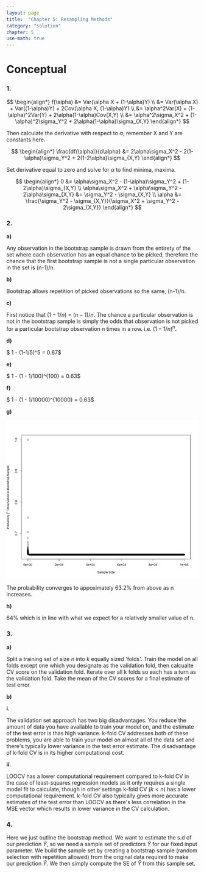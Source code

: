 ```yaml
---
layout: page
title:  "Chapter 5: Resampling Methods"
category: "solution"
chapter: 5
use-math: true
---
```


<h1 class="post-subtitle">Conceptual</h1>

### 1.

$$
\begin{align*}
f(\alpha) &= Var(\alpha X + (1-\alpha)Y) \\
&=  Var(\alpha X) + Var((1-\alpha)Y) + 2Cov(\alpha X, (1-\alpha)Y) \\
&= \alpha^2Var(X) + (1-\alpha)^2Var(Y) + 2\alpha(1-\alpha)Cov(X,Y) \\
&= \alpha^2\sigma_X^2 + (1-\alpha)^2\sigma_Y^2 + 2\alpha(1-\alpha)\sigma_{X,Y}
\end{align*}
$$

Then calculate the derivative with respect to $\alpha$, remember X and Y are constants here.

$$
\begin{align*}
\frac{df(\alpha)}{d\alpha} &= 2\alpha\sigma_X^2 - 2(1-\alpha)\sigma_Y^2 + 2(1-2\alpha)\sigma_{X,Y}
\end{align*}
$$

Set derivative equal to zero and solve for $\alpha$ to find minima, maxima.

$$
\begin{align*}
0 &= \alpha\sigma_X^2 - (1-\alpha)\sigma_Y^2 + (1-2\alpha)\sigma_{X,Y} \\
\alpha\sigma_X^2 + \alpha\sigma_Y^2 - 2\alpha\sigma_{X,Y} &= \sigma_Y^2 - \sigma_{X,Y} \\
\alpha &= \frac{\sigma_Y^2 - \sigma_{X,Y}}{\sigma_X^2 + \sigma_Y^2 - 2\sigma_{X,Y}}
\end{align*}
$$

### 2.

**a)**

Any observation in the bootstrap sample is drawn from the entirety of the set where each observation has an equal chance to be picked, therefore the chance that the first bootstrap sample is not a single particular observation in the set is (n-1)/n.

**b)**

Bootstrap allows repetition of picked observations so the same, (n-1)/n.

**c)**

First notice that $(1-1/n)$ = $(n-1)/n$. The chance a particular observation is not in the bootstrap sample is simply the odds that observation is not picked for a particular bootstrap observation n times in a row. i.e. $(1-1/n)^n$.

**d)**

$ 1 - (1-1/5)^5 = 0.67$

**e)**

$ 1 - (1 - 1/100)^{100} = 0.63$

**f)**

$ 1 - (1 - 1/10000)^{10000} = 0.63$

**g)**

![](img/2g.png)

The probability converges to appoximately 63.2% from above as n increases.

**h)**

64% which is in line with what we expect for a relatively smaller value of n.

### 3.

**a)**

Split a training set of size $n$ into $k$ equally sized 'folds'. Train the model on all folds except one which you designate as the validation fold, then calcualte CV score on the validation fold. Iterate over all k folds so each has a turn as the validation fold. Take the mean of the CV scores for a final estimate of test error.

**b)**

**i.**

The validation set approach has two big disadvantages. You reduce the amount of data you have available to train your model on, and the estimate of the test error is thas high variance. k-fold CV addresses both of these problems, you are able to train your model on almost all of the data set and there's typically lower variance in the test error estimate. The disadvantage of k-fold CV is in its higher computational cost.

**ii.**

LOOCV has a lower computational requirement compared to k-fold CV in the case of least-squares regression models as it only requires a single model fit to calculate, though in other settings k-fold CV ($k < n$) has a lower computational requirement. k-fold CV also typically gives more accurate estimates of the test error than LOOCV as there's less correlation in the MSE vector which results in lower variance in the CV calculation.

### 4.

Here we just outline the bootstrap method. We want to estimate the s.d of our prediction $\hat{Y}$, so we need a sample set of predictors $\hat{Y}$ for our fixed input parameter. We build the sample set by creating a bootstrap sample (random selection with repetition allowed) from the original data required to make our prediction $\hat{Y}$. We then simply compute the SE of $\hat{Y}$ from this sample set.

